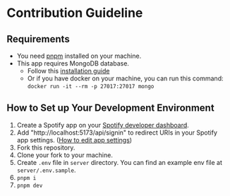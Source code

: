 # Contribution Guideline

## Requirements

- You need [pnpm](https://pnpm.io/) installed on your machine.
- This app requires MongoDB database.
  - Follow this [installation guide](https://www.mongodb.com/docs/manual/administration/install-community/)
  - Or if you have docker on your machine, you can run this command: `docker run -it --rm -p 27017:27017 mongo`

## How to Set up Your Development Environment

1. Create a Spotify app on your [Spotify developer dashboard](https://developer.spotify.com/dashboard/applications).
1. Add "http://localhost:5173/api/signin" to redirect URIs in your Spotify app settings. ([How to edit app settings](https://developer.spotify.com/documentation/general/guides/authorization/app-settings/))
1. Fork this repository.
1. Clone your fork to your machine.
1. Create `.env` file in `server` directory. You can find an example env file at `server/.env.sample`.
1. `pnpm i`
1. `pnpm dev`
